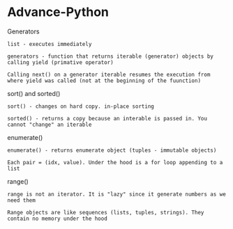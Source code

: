 # Advance-Python

Generators

    list - executes immediately
  
    generators - function that returns iterable (generator) objects by calling yield (primative operator)
  
    Calling next() on a generator iterable resumes the execution from where yield was called (not at the beginning of the fuunction)

sort() and sorted()

    sort() - changes on hard copy. in-place sorting
    
    sorted() - returns a copy because an interable is passed in. You cannot "change" an iterable
    
enumerate()

    enumerate() - returns enumerate object (tuples - immutable objects)
    
    Each pair = (idx, value). Under the hood is a for loop appending to a list
    
range()

    range is not an iterator. It is "lazy" since it generate numbers as we need them
    
    Range objects are like sequences (lists, tuples, strings). They contain no memory under the hood
